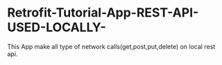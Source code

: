 # Retrofit-Tutorial-App-REST-API-USED-LOCALLY-
This App make all type of network calls(get,post,put,delete) on local rest api.
